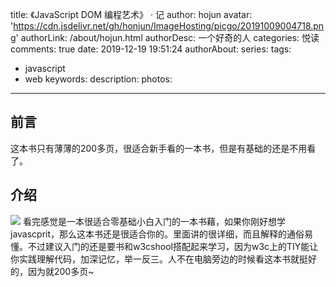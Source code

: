 title: 《JavaScript DOM 编程艺术》 · 记
author: hojun
avatar: 'https://cdn.jsdelivr.net/gh/honjun/ImageHosting/picgo/20191009004718.png'
authorLink: /about/hojun.html
authorDesc: 一个好奇的人
categories: 悦读
comments: true
date: 2019-12-19 19:51:24
authorAbout:
series:
tags:
 - javascript
 - web
keywords:
description:
photos:
---
## 前言

这本书只有薄薄的200多页，很适合新手看的一本书，但是有基础的还是不用看了。

## 介绍
![](https://cdn.jsdelivr.net/gh/honjun/ImageHosting/picgo/20191219200545.png)
看完感觉是一本很适合零基础小白入门的一本书藉，如果你刚好想学javascprit，那么这本书还是很适合你的。里面讲的很详细，而且解释的通俗易懂。不过建议入门的还是要书和w3cshool搭配起来学习，因为w3c上的TIY能让你实践理解代码，加深记忆，举一反三。人不在电脑旁边的时候看这本书就挺好的，因为就200多页~
